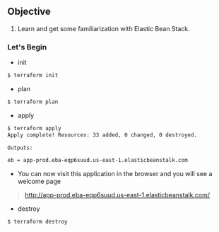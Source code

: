 ## Objective

1) Learn and get some familiarization with Elastic Bean Stack. 


### Let's Begin

- init

```bash
$ terraform init
```


- plan

```bash
$ terraform plan
```

- apply
```bash
$ terraform apply
Apply complete! Resources: 33 added, 0 changed, 0 destroyed.

Outputs:

eb = app-prod.eba-eqp6suud.us-east-1.elasticbeanstalk.com
```

- You can now visit this application in the browser and you will see a welcome page

> http://app-prod.eba-eqp6suud.us-east-1.elasticbeanstalk.com/



- destroy
```bash
$ terraform destroy
```

